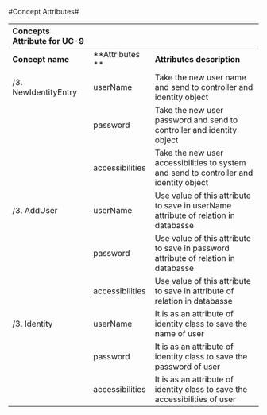 #Concept Attributes#

|**Concepts Attribute for UC-9** |	                                                |                     |    
|:-------------------------|:-------------------------------------------------------|:--------------------|   
|**Concept name**          | **Attributes **                                        | **Attributes description** |  
|/3. NewIdentityEntry |userName | Take the new user name and send to controller and identity object|   
                     | password|Take the new user password and send to controller and identity object |  
	                  |accessibilities |Take the new user accessibilities to system and send to controller and identity object|  
|/3. AddUser	      | userName	|Use value of this attribute to save in userName attribute of  relation in databasse|  
                     |password	    |Use value of this attribute to save in password attribute of relation in databasse|  
                     |accessibilities	|Use value of this attribute to save in attribute of  relation in databasse |  
|/3. Identity	      |userName	|It is as an attribute of identity class to save the name of user|  
                     |password	|It is as an attribute of identity class to save the password of user|   
                     |accessibilities	|It is as an attribute of identity class to save the accessibilities of user|  
